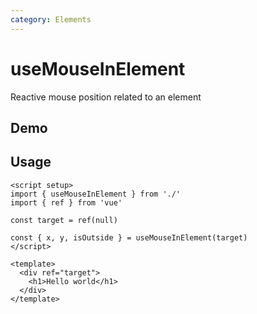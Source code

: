 ```yaml
---
category: Elements
---
```


# useMouseInElement

Reactive mouse position related to an element

## Demo
<script setup>
import Demo from './demo.vue'
</script>

<Demo />

## Usage

```vue
<script setup>
import { useMouseInElement } from './'
import { ref } from 'vue'

const target = ref(null)

const { x, y, isOutside } = useMouseInElement(target)
</script>

<template>
  <div ref="target">
    <h1>Hello world</h1>
  </div>
</template>
```
